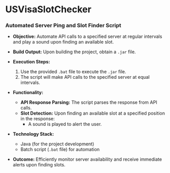 # USVisaSlotChecker

### Automated Server Ping and Slot Finder Script

- **Objective:** Automate API calls to a specified server at regular intervals and play a sound upon finding an available slot.

- **Build Output:** Upon building the project, obtain a `.jar` file.

- **Execution Steps:**
  1. Use the provided `.bat` file to execute the `.jar` file.
  2. The script will make API calls to the specified server at equal intervals.

- **Functionality:**
  - **API Response Parsing:** The script parses the response from API calls.
  - **Slot Detection:** Upon finding an available slot at a specified position in the response:
    - A sound is played to alert the user.

- **Technology Stack:**
  - Java (for the project development)
  - Batch script (`.bat` file) for automation

- **Outcome:** Efficiently monitor server availability and receive immediate alerts upon finding slots.
